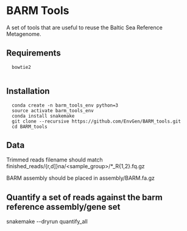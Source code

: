 # BARM Tools
A set of tools that are useful to reuse the Baltic Sea Reference Metagenome.

## Requirements

```
  bowtie2
  
```

## Installation

```
  conda create -n barm_tools_env python=3
  source activate barm_tools_env
  conda install snakemake
  git clone --recursive https://github.com/EnvGen/BARM_tools.git
  cd BARM_tools

```

## Data
Trimmed reads filename should match finished_reads/{r,d]}na/<sample_group>/*_R{1,2}.fq.gz

BARM assembly should be placed in assembly/BARM.fa.gz

## Quantify a set of reads against the barm reference assembly/gene set

snakemake --dryrun quantify_all

